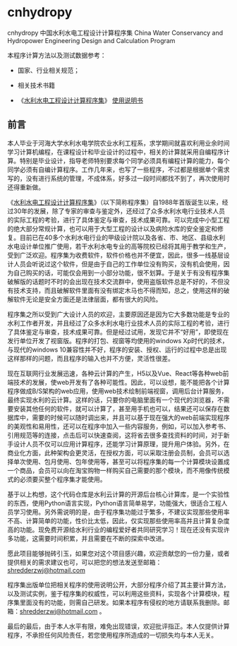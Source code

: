 # cnhydropy
cnhydropy 中国水利水电工程设计计算程序集
China Water Conservancy and Hydropower Engineering Design and Calculation Program

本程序计算方法以及测试数据参考：

* 国家、行业相关规范；

* 相关技术书籍

* 《[水利水电工程设计计算程序集](http://www.slcxj.com)》 [使用说明书](http://slcxjyjs.realor.net:800/RTF/)

## 前言
本人毕业于河海大学水利水电学院农业水利工程系，求学期间就喜欢利用业余时间学习计算机编程，在课程设计和毕业设计的过程中，相关的计算就采用自编程序计算。特别是毕业设计，指导老师特别要求每个同学必须具有编程计算的能力，每个同学必须有自编计算程序。工作几年来，也写了一些程序，不过都是根据单个需求写的，没有进行系统的管理，不成体系，好多过一段时间都找不到了，再次使用时还得重新做。

《[水利水电工程设计计算程序集](http://www.slcxj.com)》（以下简称程序集）自1988年首版诞生以来，经过30年的发展，除了专家的审查与鉴定外，还经过了众多水利水电行业技术人员的实际工程的考验，进行了具体鉴定与审查，技术成果可靠。可以完成中小型工程的绝大部分常规计算，也可以用于大型工程的设计以及病险水库的安全鉴定和修复。目前已在40多个水利水电行业的甲级设计院以及各省、市、地区、县级水利水电设计单位推广使用，若干水利水电专业的高等院校已经将其用于教学和生产，受到广泛欢迎。程序集为收费软件，软件价格也并不便宜，因此，很多一线基层设计人员会听说过这个软件，但是由于自己的工作单位没有购买，没有机会使用，因为自己购买的话，可能仅会用到一小部分功能，很不划算。于是关于有没有程序集破解版的话题时不时的会出现在技术交流群中，使用盗版软件总是不好的，不但没有技术支持，而且破解软件里面有没有绑定木马也不得而知，总之，使用这样的破解软件无论是安全方面还是法律层面，都有很大的风险。

程序集之所以受到广大设计人员的欢迎，主要原因还是因为它大多数功能是专业的水利工作者开发，并且经过了众多水利水电行业技术人员的实际工程的考验，进行了具体鉴定与审查，技术成果可靠。但是经过试用，发现它并不“好用”，即使现在发行单位开发了视窗版。程序的打包、视窗等均使用的windows Xp时代的技术，与现代的windows 10兼容性并不好，程序的安装、授权、运行的过程中总是出现这样那样的问题，而且程序的输入也并不方便，灵活性很差。

现在互联网行业发展迅速，各种云计算的产生，H5以及Vue、React等各种web前端技术的发展，使web开发有了各种可能性。因此，可以设想，能不能把各个计算程序做成B/S架构的web应用，使用web技术绘制前端视窗，调用后台计算服务，最终实现水利的云计算。这样的话，只要你的电脑里面有一个现代的浏览器，不需要安装其他任何的软件，就可以计算了，甚至用手机也可以，结果还可以保存在数据库中，需要的时候可以随时调出来，并且可以基于现在强大的web前端实现程序的美观性和易用性，还可以在程序中加入一些内容服务，例如，可以加入参考书、引用规范等的连接，点击后可以快速查阅，这将省去很多查找资料的时间，对于新手设计人员不仅可以应用计算程序，还能学习计算原理，提升用户体验。另外，在商业化方面，此种架构会更灵活，在授权方面，可以采取注册会员制，会员可以选择单次使用、包月使用、包年使用等，甚至可以将程序集的每一个计算模块设置成一个商品，会员可以向在淘宝购物一样购买自己需要的那个模块，而不用像传统模式的必须要买整个程序集才能使用。

基于以上构想，这个代码仓库是水利云计算的开源后台核心计算库，是一个实验性的东西，使用Python语言实现，Python语言简单易学，功能强大，很适合工程人员学习使用。另外需说明的是，由于程序集功能过于繁多，不建议实现那些使用率不高、计算简单的功能，性价比太低，因此，仅实现那些使用率高并且计算复杂度高的功能。现免费开源给水利行业的编程爱好者共同研究学习！现在还没有实现许多功能，这需要时间积累，并且需要在不断的探索中改进。

愿此项目能够抛砖引玉，如果您对这个项目感兴趣，欢迎贡献您的一份力量，或者提供相关的需求建议也可，可以把您的想法发送至邮箱：shredderzwj@hotmail.com

程序集出版单位把相关程序的使用说明公开，大部分程序介绍了其主要计算方法，以及测试实例，鉴于程序集的权威性，可以利用这些资料，实现各个计算模块，程序集里面没有的功能，则需自己研发。如果本程序有侵权的地方请联系我删除。邮箱：shredderzwj@hotmail.com 。

最后的最后，由于本人水平有限，难免出现错误，欢迎批评指正。本人仅提供计算程序，不承担任何风险责任，若您使用程序所造成的一切损失均与本人无关。